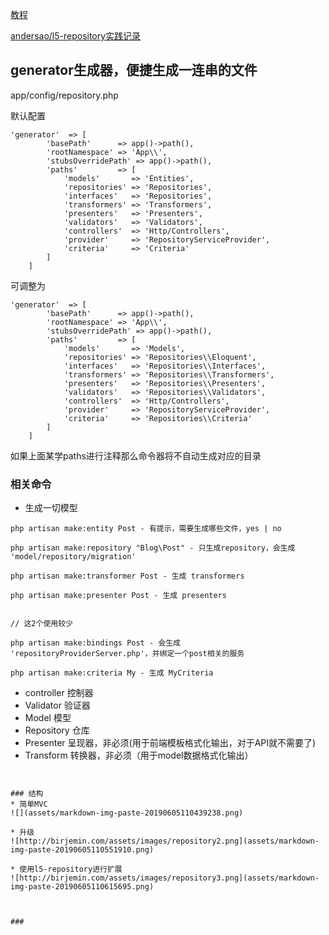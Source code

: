 [教程](https://blog.csdn.net/qq_27295403/article/details/82967600)

[andersao/l5-repository实践记录](https://www.jianshu.com/p/d640a61d8631)


## generator生成器，便捷生成一连串的文件
app/config/repository.php

默认配置
```
'generator'  => [
        'basePath'      => app()->path(),
        'rootNamespace' => 'App\\',
        'stubsOverridePath' => app()->path(),
        'paths'         => [
            'models'       => 'Entities',
            'repositories' => 'Repositories',
            'interfaces'   => 'Repositories',
            'transformers' => 'Transformers',
            'presenters'   => 'Presenters',
            'validators'   => 'Validators',
            'controllers'  => 'Http/Controllers',
            'provider'     => 'RepositoryServiceProvider',
            'criteria'     => 'Criteria'
        ]
    ]
```


可调整为

```
'generator'  => [
        'basePath'      => app()->path(),
        'rootNamespace' => 'App\\',
        'stubsOverridePath' => app()->path(),
        'paths'         => [
            'models'       => 'Models',
            'repositories' => 'Repositories\\Eloquent',
            'interfaces'   => 'Repositories\\Interfaces',
            'transformers' => 'Repositories\\Transformers',
            'presenters'   => 'Repositories\\Presenters',
            'validators'   => 'Repositories\\Validators',
            'controllers'  => 'Http/Controllers',
            'provider'     => 'RepositoryServiceProvider',
            'criteria'     => 'Repositories\\Criteria'
        ]
    ]
```

如果上面某学paths进行注释那么命令器将不自动生成对应的目录


### 相关命令
* 生成一切模型

```
php artisan make:entity Post - 有提示，需要生成哪些文件，yes | no

php artisan make:repository "Blog\Post" - 只生成repository，会生成 'model/repository/migration'

php artisan make:transformer Post - 生成 transformers

php artisan make:presenter Post - 生成 presenters

 
// 这2个使用较少

php artisan make:bindings Post - 会生成 'repositoryProviderServer.php'，并绑定一个post相关的服务

php artisan make:criteria My - 生成 MyCriteria

```
* controller 控制器
* Validator 验证器
* Model 模型
* Repository 仓库
* Presenter 呈现器，非必须(用于前端模板格式化输出，对于API就不需要了)
* Transform 转换器，非必须（用于model数据格式化输出）


```


### 结构
* 简单MVC
![](assets/markdown-img-paste-20190605110439238.png)

* 升级
![http://birjemin.com/assets/images/repository2.png](assets/markdown-img-paste-20190605110551910.png)

* 使用l5-repository进行扩展
![http://birjemin.com/assets/images/repository3.png](assets/markdown-img-paste-20190605110615695.png)



###
